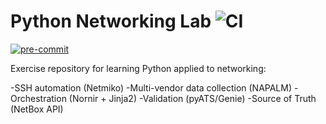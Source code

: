 # Python Networking Lab  ![CI](https://github.com/<TON_USER>/<TON_REPO>/actions/workflows/ci.yml/badge.svg)


[![pre-commit](https://img.shields.io/badge/pre--commit-enabled-brightgreen?logo=pre-commit&logoColor=white)](https://github.com/pre-commit/pre-commit)

Exercise repository for learning Python applied to networking:

-SSH automation (Netmiko)
-Multi-vendor data collection (NAPALM)
-Orchestration (Nornir + Jinja2)
-Validation (pyATS/Genie)
-Source of Truth (NetBox API)

